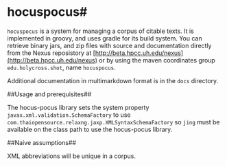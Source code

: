 # hocuspocus#

`hocuspocus` is a system for managing a corpus of citable texts.  It is implemented in groovy, 
and uses gradle for its build system. You can retrieve binary jars, and zip files with source and documentation directly from the Nexus reposistory at [http://beta.hpcc.uh.edu/nexus](http://beta.hpcc.uh.edu/nexus) or by using the maven coordinates group `edu.holycross.shot`, name `hocuspocus`.

Additional documentation in multimarkdown format is in the `docs` directory.

##Usage and prerequisites##

The hocus-pocus library sets the system property `javax.xml.validation.SchemaFactory` to use `com.thaiopensource.relaxng.jaxp.XMLSyntaxSchemaFactory` so `jing` must be available on the class path to use the hocus-pocus library.

##Naive assumptions##

XML abbreviations will be unique in a corpus.

